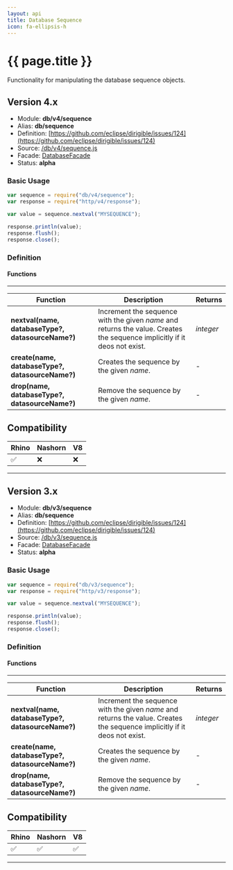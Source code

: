 ```yaml
---
layout: api
title: Database Sequence
icon: fa-ellipsis-h
---
```


{{ page.title }}
===

Functionality for manipulating the database sequence objects.

Version 4.x
---

- Module: **db/v4/sequence**
- Alias: **db/sequence**
- Definition: [https://github.com/eclipse/dirigible/issues/124](https://github.com/eclipse/dirigible/issues/124)
- Source: [/db/v4/sequence.js](https://github.com/dirigiblelabs/api-db/blob/master/db/v4/sequence.js)
- Facade: [DatabaseFacade](https://github.com/eclipse/dirigible/blob/master/api/api-facade/api-database/src/main/java/org/eclipse/dirigible/api/v3/db/DatabaseFacade.java)
- Status: **alpha**


### Basic Usage

```javascript
var sequence = require("db/v4/sequence");
var response = require("http/v4/response");

var value = sequence.nextval("MYSEQUENCE");

response.println(value);
response.flush();
response.close();
```


### Definition

#### Functions

---

Function     | Description | Returns
------------ | ----------- | --------
**nextval(name, databaseType?, datasourceName?)**   | Increment the sequence with the given *name* and returns the value. Creates the sequence implicitly if it deos not exist. | *integer*
**create(name, databaseType?, datasourceName?)**   | Creates the sequence by the given *name*. | -
**drop(name, databaseType?, datasourceName?)**   | Remove the sequence by the given *name*. | -




Compatibility
---

Rhino | Nashorn | V8
----- | ------- | --------
 ✅  | ❌  | ❌


---

Version 3.x
---

- Module: **db/v3/sequence**
- Alias: **db/sequence**
- Definition: [https://github.com/eclipse/dirigible/issues/124](https://github.com/eclipse/dirigible/issues/124)
- Source: [/db/v3/sequence.js](https://github.com/dirigiblelabs/api-v3-db/blob/master/db/v3/sequence.js)
- Facade: [DatabaseFacade](https://github.com/eclipse/dirigible/blob/master/api/api-facade/api-database/src/main/java/org/eclipse/dirigible/api/v3/db/DatabaseFacade.java)
- Status: **alpha**


### Basic Usage

```javascript
var sequence = require("db/v3/sequence");
var response = require("http/v3/response");

var value = sequence.nextval("MYSEQUENCE");

response.println(value);
response.flush();
response.close();
```


### Definition

#### Functions

---

Function     | Description | Returns
------------ | ----------- | --------
**nextval(name, databaseType?, datasourceName?)**   | Increment the sequence with the given *name* and returns the value. Creates the sequence implicitly if it deos not exist. | *integer*
**create(name, databaseType?, datasourceName?)**   | Creates the sequence by the given *name*. | -
**drop(name, databaseType?, datasourceName?)**   | Remove the sequence by the given *name*. | -




Compatibility
---

Rhino | Nashorn | V8
----- | ------- | --------
 ✅  | ✅  | ✅


---

